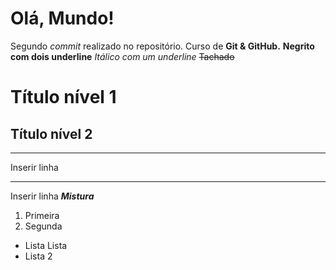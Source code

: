 # Olá, Mundo!
Segundo *commit* realizado no repositório.
Curso de **Git & GitHub.**
__Negrito com dois underline__
_Itálico com um underline_
~~Tachado~~
# Título nível 1
## Título nível 2
--- 
Inserir linha
*** 
Inserir linha 
__*Mistura*__
1. Primeira
1. Segunda
* Lista
   Lista
*   Lista 2
